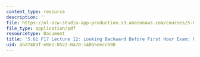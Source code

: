 ```yaml
---
content_type: resource
description: ''
file: https://ol-ocw-studio-app-production.s3.amazonaws.com/courses/5-61-physical-chemistry-fall-2017/abd7403fe8e205228a70140a5eeccb98_MIT5_61F17_lec12.pdf
file_type: application/pdf
resourcetype: Document
title: '5.61 F17 Lecture 12: Looking Backward Before First Hour Exam: Postulate'
uid: abd7403f-e8e2-0522-8a70-140a5eeccb98
---
```


